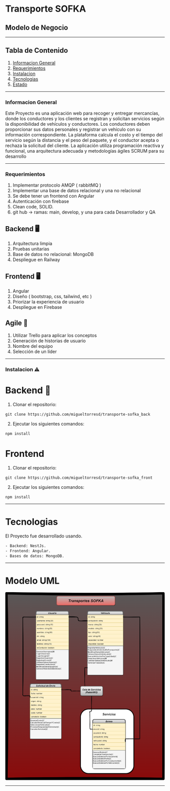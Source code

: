 # Transporte SOFKA

## Modelo de Negocio

<hr>

## Tabla de Contenido
1. [Informacion General](#informacion-general)
2. [Requerimientos](#requerimientos)
3. [Instalacion](#instalacion)
4. [Tecnologias](#tecnologias)
5. [Estado](#estado)

-----------------------------------------------------------------------------------------------------------------------------------------------------------------------
### Informacion General

Este Proyecto es una aplicación web para recoger y entregar mercancías, donde los conductores y los clientes se registran y solicitan servicios según la disponibilidad de vehículos y conductores. Los conductores deben proporcionar sus datos personales y registrar un vehículo con su información correspondiente. La plataforma calcula el costo y el tiempo del servicio según la distancia y el peso del paquete, y el conductor acepta o rechaza la solicitud del cliente. La aplicación utiliza programación reactiva y funcional, una arquitectura adecuada y metodologías ágiles SCRUM para su desarrollo

-----------------------------------------------------------------------------------------------------------------------------------------------------------------------

### Requerimientos

1. Implementar protocolo AMQP ( rabbitMQ )
2. Implementar una base de datos relacional y una no relacional
3. Se debe tener un frontend con Angular
4. Autenticación con firebase
5. Clean code, SOLID.
6. git hub → ramas: main, develop, y una para cada Desarrollador y QA

## Backend 🖥️
1. Arquitectura limpia
2. Pruebas unitarias
3. Base de datos no relacional: MongoDB
4. Despliegue en Railway

## Frontend 🖥️
1. Angular
2. Diseño ( bootstrap, css, tailwind, etc )
3. Priorizar la experiencia de usuario
4. Despliegue en Firebase

## Agile 👤
1. Utilizar Trello para aplicar los conceptos
2. Generación de historias de usuario
3. Nombre del equipo
4. Selección de un líder


------------------------------------------------------------------------------------------------------------------------
### Instalacion ⚠️
# Backend 👤
1. Clonar el repositorio:
```
git clone https://github.com/migueltorresd/transporte-sofka_back
```
2.  Ejecutar los siguientes comandos:
```
npm install
```

# Frontend 

1. Clonar el repositorio:
```
git clone https://github.com/migueltorresd/transporte-sofka_front
```
2.  Ejecutar los siguientes comandos:
```
npm install
```

------------------------------------------------------------------------------------------------------------------------
# Tecnologias

El Proyecto fue desarrollado usando.

    - Backend: NestJs.
    - Frontend: Angular.
    - Bases de datos: MongoDB.

------------------------------------------------------------------------------------------------------------------------
# Modelo UML

![Alt text](assets/TransporteSofka-Modelo.drawio.png)

------------------------------------------------------------------------------------------------------------------------